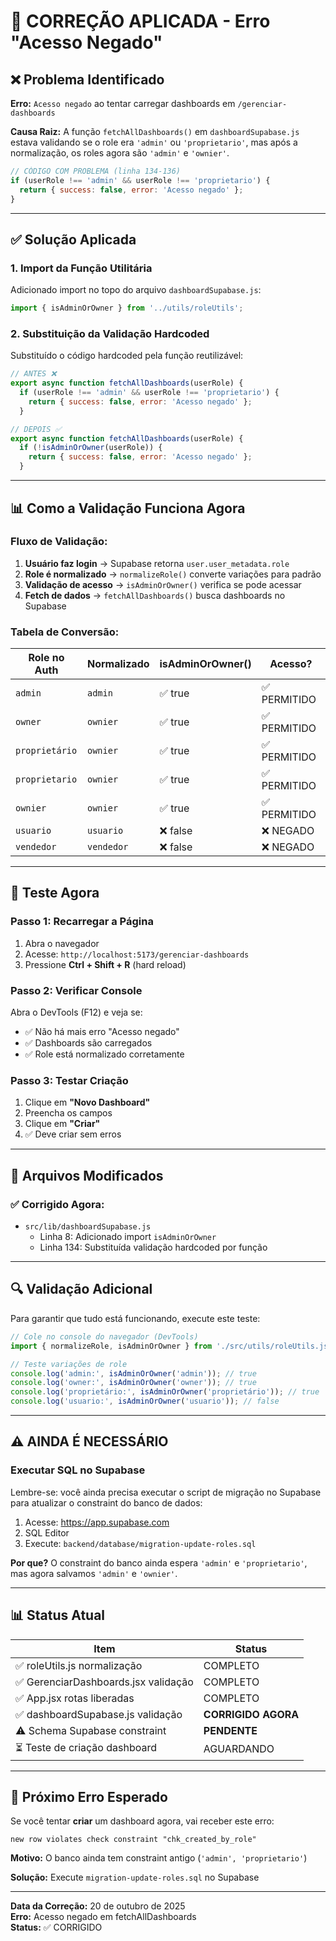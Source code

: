 # 🔧 CORREÇÃO APLICADA - Erro "Acesso Negado"

## ❌ Problema Identificado

**Erro:** `Acesso negado` ao tentar carregar dashboards em `/gerenciar-dashboards`

**Causa Raiz:** A função `fetchAllDashboards()` em `dashboardSupabase.js` estava validando se o role era `'admin'` ou `'proprietario'`, mas após a normalização, os roles agora são `'admin'` e `'ownier'`.

```javascript
// CÓDIGO COM PROBLEMA (linha 134-136)
if (userRole !== 'admin' && userRole !== 'proprietario') {
  return { success: false, error: 'Acesso negado' };
}
```

---

## ✅ Solução Aplicada

### 1. **Import da Função Utilitária**

Adicionado import no topo do arquivo `dashboardSupabase.js`:

```javascript
import { isAdminOrOwner } from '../utils/roleUtils';
```

### 2. **Substituição da Validação Hardcoded**

Substituído o código hardcoded pela função reutilizável:

```javascript
// ANTES ❌
export async function fetchAllDashboards(userRole) {
  if (userRole !== 'admin' && userRole !== 'proprietario') {
    return { success: false, error: 'Acesso negado' };
  }

// DEPOIS ✅
export async function fetchAllDashboards(userRole) {
  if (!isAdminOrOwner(userRole)) {
    return { success: false, error: 'Acesso negado' };
  }
```

---

## 📊 Como a Validação Funciona Agora

### Fluxo de Validação:

1. **Usuário faz login** → Supabase retorna `user.user_metadata.role`
2. **Role é normalizado** → `normalizeRole()` converte variações para padrão
3. **Validação de acesso** → `isAdminOrOwner()` verifica se pode acessar
4. **Fetch de dados** → `fetchAllDashboards()` busca dashboards no Supabase

### Tabela de Conversão:

| Role no Auth   | Normalizado | isAdminOrOwner() | Acesso?      |
| -------------- | ----------- | ---------------- | ------------ |
| `admin`        | `admin`     | ✅ true          | ✅ PERMITIDO |
| `owner`        | `ownier`    | ✅ true          | ✅ PERMITIDO |
| `proprietário` | `ownier`    | ✅ true          | ✅ PERMITIDO |
| `proprietario` | `ownier`    | ✅ true          | ✅ PERMITIDO |
| `ownier`       | `ownier`    | ✅ true          | ✅ PERMITIDO |
| `usuario`      | `usuario`   | ❌ false         | ❌ NEGADO    |
| `vendedor`     | `vendedor`  | ❌ false         | ❌ NEGADO    |

---

## 🧪 Teste Agora

### Passo 1: Recarregar a Página

1. Abra o navegador
2. Acesse: `http://localhost:5173/gerenciar-dashboards`
3. Pressione **Ctrl + Shift + R** (hard reload)

### Passo 2: Verificar Console

Abra o DevTools (F12) e veja se:

- ✅ Não há mais erro "Acesso negado"
- ✅ Dashboards são carregados
- ✅ Role está normalizado corretamente

### Passo 3: Testar Criação

1. Clique em **"Novo Dashboard"**
2. Preencha os campos
3. Clique em **"Criar"**
4. ✅ Deve criar sem erros

---

## 📁 Arquivos Modificados

### ✅ Corrigido Agora:

- `src/lib/dashboardSupabase.js`
  - Linha 8: Adicionado import `isAdminOrOwner`
  - Linha 134: Substituída validação hardcoded por função

---

## 🔍 Validação Adicional

Para garantir que tudo está funcionando, execute este teste:

```javascript
// Cole no console do navegador (DevTools)
import { normalizeRole, isAdminOrOwner } from './src/utils/roleUtils.js';

// Teste variações de role
console.log('admin:', isAdminOrOwner('admin')); // true
console.log('owner:', isAdminOrOwner('owner')); // true
console.log('proprietário:', isAdminOrOwner('proprietário')); // true
console.log('usuario:', isAdminOrOwner('usuario')); // false
```

---

## ⚠️ AINDA É NECESSÁRIO

### Executar SQL no Supabase

Lembre-se: você ainda precisa executar o script de migração no Supabase para atualizar o constraint do banco de dados:

1. Acesse: https://app.supabase.com
2. SQL Editor
3. Execute: `backend/database/migration-update-roles.sql`

**Por que?** O constraint do banco ainda espera `'admin'` e `'proprietario'`, mas agora salvamos `'admin'` e `'ownier'`.

---

## 📊 Status Atual

| Item                                 | Status              |
| ------------------------------------ | ------------------- |
| ✅ roleUtils.js normalização         | COMPLETO            |
| ✅ GerenciarDashboards.jsx validação | COMPLETO            |
| ✅ App.jsx rotas liberadas           | COMPLETO            |
| ✅ dashboardSupabase.js validação    | **CORRIGIDO AGORA** |
| ⚠️ Schema Supabase constraint        | **PENDENTE**        |
| ⏳ Teste de criação dashboard        | AGUARDANDO          |

---

## 🎯 Próximo Erro Esperado

Se você tentar **criar** um dashboard agora, vai receber este erro:

```
new row violates check constraint "chk_created_by_role"
```

**Motivo:** O banco ainda tem constraint antigo (`'admin', 'proprietario'`)

**Solução:** Execute `migration-update-roles.sql` no Supabase

---

**Data da Correção:** 20 de outubro de 2025  
**Erro:** Acesso negado em fetchAllDashboards  
**Status:** ✅ CORRIGIDO
